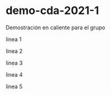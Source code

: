 # demo-cda-2021-1
Demostración en caliente para el grupo

linea 1

linea 2

linea 3

linea 4

linea 5
